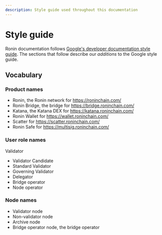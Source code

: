 ```yaml
---
description: Style guide used throughout this documentation
---
```


# Style guide
Ronin documentation follows [Google's developer documentation style guide](https://developers.google.com/style). The sections that follow describe our *additions* to the Google style guide.

## Vocabulary
### Product names
* Ronin, the Ronin network for https://roninchain.com/
* Ronin Bridge, the bridge for https://bridge.roninchain.com/
* Katana, the Katana DEX for https://katana.roninchain.com/
* Ronin Wallet for https://wallet.roninchain.com/
* Scatter for https://scatter.roninchain.com/
* Ronin Safe for https://multisig.roninchain.com/

### User role names
 Validator
  * Validator Candidate
  * Standard Validator
  * Governing Validator
* Delegator
* Bridge operator
* Node operator
### Node names
* Validator node
* Non-validator node
* Archive node
* Bridge operator node, the bridge operator
